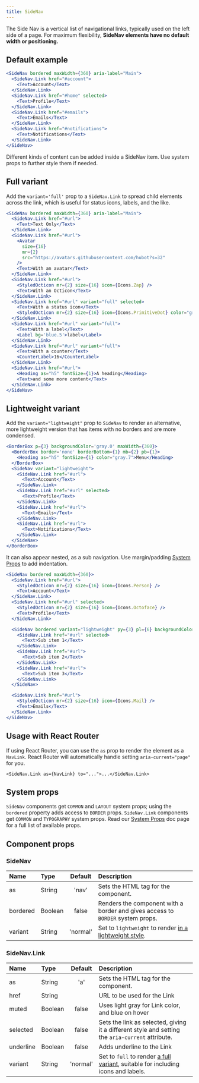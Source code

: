 ```yaml
---
title: SideNav
---
```


The Side Nav is a vertical list of navigational links, typically used on the left side of a page. For maximum flexibility, **SideNav elements have no default width or positioning.**

## Default example

```jsx live
<SideNav bordered maxWidth={360} aria-label="Main">
  <SideNav.Link href="#account">
    <Text>Account</Text>
  </SideNav.Link>
  <SideNav.Link href="#home" selected>
    <Text>Profile</Text>
  </SideNav.Link>
  <SideNav.Link href="#emails">
    <Text>Emails</Text>
  </SideNav.Link>
  <SideNav.Link href="#notifications">
    <Text>Notifications</Text>
  </SideNav.Link>
</SideNav>
```

Different kinds of content can be added inside a SideNav item. Use system props to further style them if needed.

## Full variant

Add the `variant='full'` prop to a `SideNav.Link` to spread child elements across the link, which is useful for status icons, labels, and the like.

```jsx live
<SideNav bordered maxWidth={360} aria-label="Main">
  <SideNav.Link href="#url">
    <Text>Text Only</Text>
  </SideNav.Link>
  <SideNav.Link href="#url">
    <Avatar
      size={16}
      mr={2}
      src="https://avatars.githubusercontent.com/hubot?s=32"
    />
    <Text>With an avatar</Text>
  </SideNav.Link>
  <SideNav.Link href="#url">
    <StyledOcticon mr={2} size={16} icon={Icons.Zap} />
    <Text>With an Octicon</Text>
  </SideNav.Link>
  <SideNav.Link href="#url" variant="full" selected>
    <Text>With a status icon</Text>
    <StyledOcticon mr={2} size={16} icon={Icons.PrimitiveDot} color="green.5" />
  </SideNav.Link>
  <SideNav.Link href="#url" variant="full">
    <Text>With a label</Text>
    <Label bg='blue.5'>label</Label>
  </SideNav.Link>
  <SideNav.Link href="#url" variant="full">
    <Text>With a counter</Text>
    <CounterLabel>16</CounterLabel>
  </SideNav.Link>
  <SideNav.Link href="#url">
    <Heading as="h5" fontSize={1}>A heading</Heading>
    <Text>and some more content</Text>
  </SideNav.Link>
</SideNav>
```

## Lightweight variant

Add the `variant="lightweight"` prop to `SideNav` to render an alternative, more lightweight version that has items with no borders and are more condensed.

```jsx live
<BorderBox p={3} backgroundColor='gray.0' maxWidth={360}>
  <BorderBox border='none' borderBottom={1} mb={2} pb={1}>
    <Heading as="h5" fontSize={1} color="gray.7">Menu</Heading>
  </BorderBox>
  <SideNav variant="lightweight">
    <SideNav.Link href="#url">
      <Text>Account</Text>
    </SideNav.Link>
    <SideNav.Link href="#url" selected>
      <Text>Profile</Text>
    </SideNav.Link>
    <SideNav.Link href="#url">
      <Text>Emails</Text>
    </SideNav.Link>
    <SideNav.Link href="#url">
      <Text>Notifications</Text>
    </SideNav.Link>
  </SideNav>
</BorderBox>
```

It can also appear nested, as a sub navigation. Use margin/padding [System Props](/system-props) to add indentation.

```jsx live
<SideNav bordered maxWidth={360}>
  <SideNav.Link href="#url">
    <StyledOcticon mr={2} size={16} icon={Icons.Person} />
    <Text>Account</Text>
  </SideNav.Link>
  <SideNav.Link href="#url" selected>
    <StyledOcticon mr={2} size={16} icon={Icons.Octoface} />
    <Text>Profile</Text>
  </SideNav.Link>

  <SideNav bordered variant="lightweight" py={3} pl={6} backgroundColor="white">
    <SideNav.Link href="#url" selected>
      <Text>Sub item 1</Text>
    </SideNav.Link>
    <SideNav.Link href="#url">
      <Text>Sub item 2</Text>
    </SideNav.Link>
    <SideNav.Link href="#url">
      <Text>Sub item 3</Text>
    </SideNav.Link>
  </SideNav>

  <SideNav.Link href="#url">
    <StyledOcticon mr={2} size={16} icon={Icons.Mail} />
    <Text>Emails</Text>
  </SideNav.Link>
</SideNav>
```

## Usage with React Router

If using React Router, you can use the `as` prop to render the element as a `NavLink`. React Router will automatically handle setting `aria-current="page"` for you.

```
<SideNav.Link as={NavLink} to="...">...</SideNav.Link>
```

## System props

`SideNav` components get `COMMON` and `LAYOUT` system props; using the `bordered` property adds access to `BORDER` props. `SideNav.Link` components get `COMMON` and `TYPOGRAPHY` system props. Read our [System Props](/system-props) doc page for a full list of available props.

## Component props

### SideNav

| Name | Type | Default | Description |
| :- | :- | :-: | :- |
| as | String | 'nav' | Sets the HTML tag for the component. |
| bordered | Boolean | false | Renders the component with a border and gives access to `BORDER` system props. |
| variant | String | 'normal' | Set to `lightweight` to render [in a lightweight style](#lightweight-variant). |

### SideNav.Link

| Name | Type | Default | Description |
| :- | :- | :-: | :- |
| as | String | 'a' | Sets the HTML tag for the component. |
| href      | String  |         | URL to be used for the Link                       |
| muted     | Boolean |  false  | Uses light gray for Link color, and blue on hover |
| selected | Boolean | false | Sets the link as selected, giving it a different style and setting the `aria-current` attribute. |
| underline | Boolean |  false  | Adds underline to the Link                        |
| variant | String | 'normal' | Set to `full` to render [a full variant](#full-variant), suitable for including icons and labels. |
